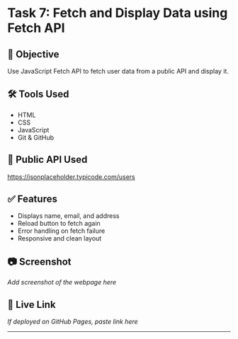 # Task 7: Fetch and Display Data using Fetch API

## 📌 Objective
Use JavaScript Fetch API to fetch user data from a public API and display it.

## 🛠 Tools Used
- HTML
- CSS
- JavaScript
- Git & GitHub

## 🔗 Public API Used
https://jsonplaceholder.typicode.com/users

## ✅ Features
- Displays name, email, and address
- Reload button to fetch again
- Error handling on fetch failure
- Responsive and clean layout

## 📷 Screenshot
_Add screenshot of the webpage here_

## 🔗 Live Link
_If deployed on GitHub Pages, paste link here_

---
